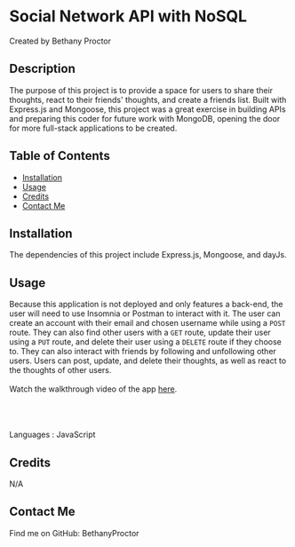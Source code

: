 # Social Network API with NoSQL
  Created by Bethany Proctor 

  ## Description
  The purpose of this project is to provide a space for users to share their thoughts, react to their friends' thoughts, and create a friends list. Built with Express.js and Mongoose, this project was a great exercise in building APIs and preparing this coder for future work with MongoDB, opening the door for more full-stack applications to be created.

  ## Table of Contents
  * [Installation](#installation)
  * [Usage](#usage)
  * [Credits](#credits)
  * [Contact Me](#contact-me)
  

  ## Installation
  The dependencies of this project include Express.js, Mongoose, and dayJs.

  ## Usage
  Because this application is not deployed and only features a back-end, the user will need to use Insomnia or Postman to interact with it. The user can create an account with their email and chosen username while using a `POST` route. They can also find other users with a `GET` route, update their user using a `PUT` route, and delete their user using a `DELETE` route if they choose to. They can also interact with friends by following and unfollowing other users. Users can post, update, and delete their thoughts, as well as react to the thoughts of other users. 
  </br>
  </br>
  Watch the walkthrough video of the app <a href="">here</a>.
  </br>
  </br>

  </br>
  </br>
  Languages : JavaScript

  ## Credits
  N/A

  ## Contact Me
  Find me on GitHub: BethanyProctor
  
